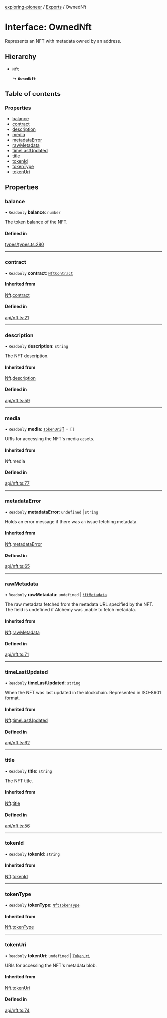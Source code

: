 [exploring-pioneer](../README.md) / [Exports](../modules.md) / OwnedNft

# Interface: OwnedNft

Represents an NFT with metadata owned by an address.

## Hierarchy

- [`Nft`](../classes/Nft.md)

  ↳ **`OwnedNft`**

## Table of contents

### Properties

- [balance](OwnedNft.md#balance)
- [contract](OwnedNft.md#contract)
- [description](OwnedNft.md#description)
- [media](OwnedNft.md#media)
- [metadataError](OwnedNft.md#metadataerror)
- [rawMetadata](OwnedNft.md#rawmetadata)
- [timeLastUpdated](OwnedNft.md#timelastupdated)
- [title](OwnedNft.md#title)
- [tokenId](OwnedNft.md#tokenid)
- [tokenType](OwnedNft.md#tokentype)
- [tokenUri](OwnedNft.md#tokenuri)

## Properties

### balance

• `Readonly` **balance**: `number`

The token balance of the NFT.

#### Defined in

[types/types.ts:280](https://github.com/alchemyplatform/exploring-pioneer/blob/7c86334/src/types/types.ts#L280)

___

### contract

• `Readonly` **contract**: [`NftContract`](NftContract.md)

#### Inherited from

[Nft](../classes/Nft.md).[contract](../classes/Nft.md#contract)

#### Defined in

[api/nft.ts:21](https://github.com/alchemyplatform/exploring-pioneer/blob/7c86334/src/api/nft.ts#L21)

___

### description

• `Readonly` **description**: `string`

The NFT description.

#### Inherited from

[Nft](../classes/Nft.md).[description](../classes/Nft.md#description)

#### Defined in

[api/nft.ts:59](https://github.com/alchemyplatform/exploring-pioneer/blob/7c86334/src/api/nft.ts#L59)

___

### media

• `Readonly` **media**: [`TokenUri`](TokenUri.md)[] = `[]`

URIs for accessing the NFT's media assets.

#### Inherited from

[Nft](../classes/Nft.md).[media](../classes/Nft.md#media)

#### Defined in

[api/nft.ts:77](https://github.com/alchemyplatform/exploring-pioneer/blob/7c86334/src/api/nft.ts#L77)

___

### metadataError

• `Readonly` **metadataError**: `undefined` \| `string`

Holds an error message if there was an issue fetching metadata.

#### Inherited from

[Nft](../classes/Nft.md).[metadataError](../classes/Nft.md#metadataerror)

#### Defined in

[api/nft.ts:65](https://github.com/alchemyplatform/exploring-pioneer/blob/7c86334/src/api/nft.ts#L65)

___

### rawMetadata

• `Readonly` **rawMetadata**: `undefined` \| [`NftMetadata`](NftMetadata.md)

The raw metadata fetched from the metadata URL specified by the NFT. The
field is undefined if Alchemy was unable to fetch metadata.

#### Inherited from

[Nft](../classes/Nft.md).[rawMetadata](../classes/Nft.md#rawmetadata)

#### Defined in

[api/nft.ts:71](https://github.com/alchemyplatform/exploring-pioneer/blob/7c86334/src/api/nft.ts#L71)

___

### timeLastUpdated

• `Readonly` **timeLastUpdated**: `string`

When the NFT was last updated in the blockchain. Represented in ISO-8601 format.

#### Inherited from

[Nft](../classes/Nft.md).[timeLastUpdated](../classes/Nft.md#timelastupdated)

#### Defined in

[api/nft.ts:62](https://github.com/alchemyplatform/exploring-pioneer/blob/7c86334/src/api/nft.ts#L62)

___

### title

• `Readonly` **title**: `string`

The NFT title.

#### Inherited from

[Nft](../classes/Nft.md).[title](../classes/Nft.md#title)

#### Defined in

[api/nft.ts:56](https://github.com/alchemyplatform/exploring-pioneer/blob/7c86334/src/api/nft.ts#L56)

___

### tokenId

• `Readonly` **tokenId**: `string`

#### Inherited from

[Nft](../classes/Nft.md).[tokenId](../classes/Nft.md#tokenid)

___

### tokenType

• `Readonly` **tokenType**: [`NftTokenType`](../enums/NftTokenType.md)

#### Inherited from

[Nft](../classes/Nft.md).[tokenType](../classes/Nft.md#tokentype)

___

### tokenUri

• `Readonly` **tokenUri**: `undefined` \| [`TokenUri`](TokenUri.md)

URIs for accessing the NFT's metadata blob.

#### Inherited from

[Nft](../classes/Nft.md).[tokenUri](../classes/Nft.md#tokenuri)

#### Defined in

[api/nft.ts:74](https://github.com/alchemyplatform/exploring-pioneer/blob/7c86334/src/api/nft.ts#L74)
